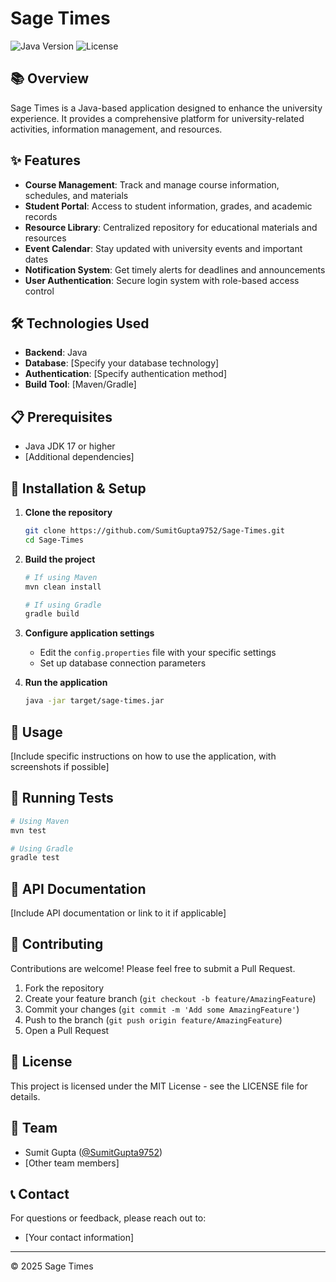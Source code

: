 # Sage Times

![Java Version](https://img.shields.io/badge/Java-17%2B-orange)
![License](https://img.shields.io/badge/License-MIT-blue)

## 📚 Overview

Sage Times is a Java-based application designed to enhance the university experience. It provides a comprehensive platform for university-related activities, information management, and resources.

## ✨ Features

- **Course Management**: Track and manage course information, schedules, and materials
- **Student Portal**: Access to student information, grades, and academic records
- **Resource Library**: Centralized repository for educational materials and resources
- **Event Calendar**: Stay updated with university events and important dates
- **Notification System**: Get timely alerts for deadlines and announcements
- **User Authentication**: Secure login system with role-based access control

## 🛠️ Technologies Used

- **Backend**: Java
- **Database**: [Specify your database technology]
- **Authentication**: [Specify authentication method]
- **Build Tool**: [Maven/Gradle]

## 📋 Prerequisites

- Java JDK 17 or higher
- [Additional dependencies]

## 🔧 Installation & Setup

1. **Clone the repository**
   ```bash
   git clone https://github.com/SumitGupta9752/Sage-Times.git
   cd Sage-Times
   ```

2. **Build the project**
   ```bash
   # If using Maven
   mvn clean install
   
   # If using Gradle
   gradle build
   ```

3. **Configure application settings**
   - Edit the `config.properties` file with your specific settings
   - Set up database connection parameters

4. **Run the application**
   ```bash
   java -jar target/sage-times.jar
   ```

## 🚀 Usage

[Include specific instructions on how to use the application, with screenshots if possible]

## 🧪 Running Tests

```bash
# Using Maven
mvn test

# Using Gradle
gradle test
```

## 📝 API Documentation

[Include API documentation or link to it if applicable]

## 🤝 Contributing

Contributions are welcome! Please feel free to submit a Pull Request.

1. Fork the repository
2. Create your feature branch (`git checkout -b feature/AmazingFeature`)
3. Commit your changes (`git commit -m 'Add some AmazingFeature'`)
4. Push to the branch (`git push origin feature/AmazingFeature`)
5. Open a Pull Request

## 📄 License

This project is licensed under the MIT License - see the LICENSE file for details.

## 👥 Team

- Sumit Gupta ([@SumitGupta9752](https://github.com/SumitGupta9752))
- [Other team members]

## 📞 Contact

For questions or feedback, please reach out to:
- [Your contact information]

---

© 2025 Sage Times

